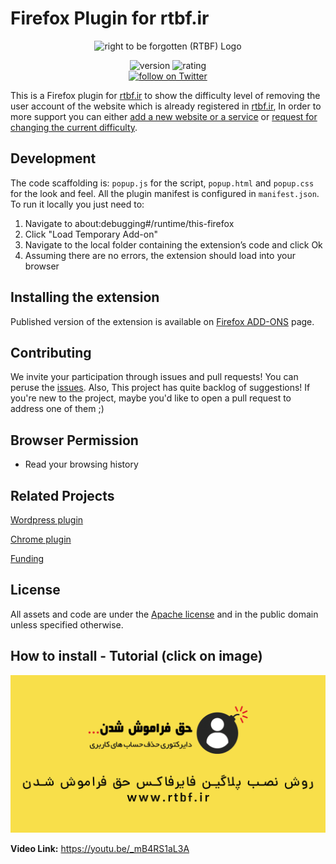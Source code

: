 # Firefox Plugin for rtbf.ir

<p align="center">
   <img src="https://raw.githubusercontent.com/rtbf-ir/rtbf.ir/main/logo-readme.png" alt="right to be forgotten (RTBF) Logo">
</p>

<p align="center">
    <img src="https://img.shields.io/badge/version-1.0.0-blue" alt="version">
    <img src="https://img.shields.io/badge/Firefox extension rating-★★★★☆-brightgreen" alt="rating">
    <br/>
    <a href="https://twitter.com/intent/follow?screen_name=rtbf_ir">
        <img src="https://img.shields.io/twitter/follow/rtbf_ir?style=social"
            alt="follow on Twitter">
    </a>
</p>


This is a Firefox plugin for [rtbf.ir][rtbf.ir] to show the difficulty
level of removing the user account of the website which is already registered
in [rtbf.ir][rtbf.ir], In order to more support you can either [add a new website
or a service][add new website] or [request for changing the current difficulty][edit website].

[add new website]: https://github.com/rtbf-ir/rtbf.ir/issues/new?assignees=amirshnll%2C+Matin-B&labels=new+website%2Fservice&template=new-service.md&title=new+website%2Fservice
[edit website]: https://github.com/rtbf-ir/rtbf.ir/issues/new?assignees=amirshnll%2C+Matin-B&labels=clarify&template=clarify.md&title=
[rtbf.ir]: https://rtbf.ir


## Development

The code scaffolding is:
`popup.js` for the script, `popup.html` and `popup.css`
for the look and feel. All the plugin manifest is configured in
`manifest.json`.
To run it locally you just need to:

1. Navigate to about:debugging#/runtime/this-firefox
2. Click "Load Temporary Add-on"
3. Navigate to the local folder containing the extension’s code and click Ok
4. Assuming there are no errors, the extension should load into your browser

## Installing the extension

Published version of the extension is available on [Firefox ADD-ONS](https://addons.mozilla.org/en-US/firefox/addon/right-to-be-forgotten-iran) page.

[Firefox ADD-ONS]: https://addons.mozilla.org/en-US/firefox/

## Contributing

We invite your participation through issues and pull requests!
You can peruse the [issues][issues].
Also, This project has quite backlog of suggestions! If you're new to the project,
maybe you'd like to open a pull request to address one of them ;)

[issues]: https://github.com/rtbf-ir/firefox-plugin/issues

## Browser Permission

- Read your browsing history

## Related Projects

[Wordpress plugin][Wordpress plugin]

[Chrome plugin][Chrome plugin]

[Funding][Funding]


[Wordpress plugin]: https://github.com/rtbf-ir/wordpress-plugin
[Chrome plugin]: https://github.com/rtbf-ir/chrome-plugin
[Funding]: https://github.com/rtbf-ir/.github


## License

All assets and code are under the [Apache license](LICENSE) and in the public
domain unless specified otherwise.

## How to install - Tutorial (click on image)
[![](assets/images/firefox.png)](https://youtu.be/_mB4RS1aL3A)

**Video Link:** https://youtu.be/_mB4RS1aL3A

